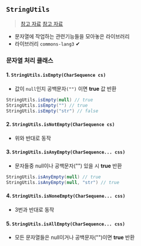 ## `StringUtils`
> [참고 자료](https://bigstupid.tistory.com/40)
> [참고 자료](https://hahaha2016.tistory.com/4)
- 문자열에 작업하는 관련기능들을 모아놓은 라이브러리
- 라이브러리 `commons-lang3` ✔

### 문자열 처리 클래스
#### 1. `StringUtils.isEmpty(CharSequence cs)`
- 값이 `null`인지 공백문자`("")` 이면 __true__ 값 반환

```java 
StringUtils.isEmpty(null) // true
StringUtils.isEmpty("") // true
StringUtils.isEmpty("str") // false
```

#### 2. `StringUtils.isNotEmpty(CharSequence cs)`
- 위와 반대로 동작

#### 3. `StringUtils.isAnyEmpty(CharSequence... css)`
- 문자들중 null이나 공백문자("") 있을 시 __true__ 반환

```java
StringUtils.isAnyEmpty(null) // true
StringUtils.isAnyEmpty(null, "str") // true
```

#### 4. `StringUtils.isNoneEmpty(CharSequene... css)`
- 3번과 반대로 동작

#### 5. `StringUtils.isAllEmpty(CharSequence... css)`
- 모든 문자열들은 null이거나 공백문자("")이면 __true__ 반환




